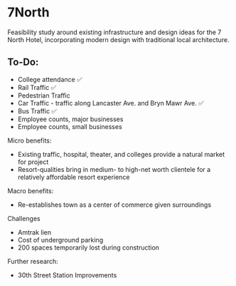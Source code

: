 # 7North


Feasibility study around existing infrastructure and design ideas for the 7 North Hotel, incorporating modern design with traditional local architecture. 


## To-Do:

* College attendance ✅
* Rail Traffic ✅
* Pedestrian Traffic
* Car Traffic - traffic along Lancaster Ave. and Bryn Mawr Ave. ✅
* Bus Traffic ✅
* Employee counts, major businesses
* Employee counts, small businesses


Micro benefits:
* Existing traffic, hospital, theater, and colleges provide a natural market for project
* Resort-qualities bring in medium- to high-net worth clientele for a relatively affordable resort experience

Macro benefits:
* Re-establishes town as a center of commerce given surroundings

Challenges
* Amtrak lien
* Cost of underground parking
* 200 spaces temporarily lost during construction

Further research:
* 30th Street Station Improvements
